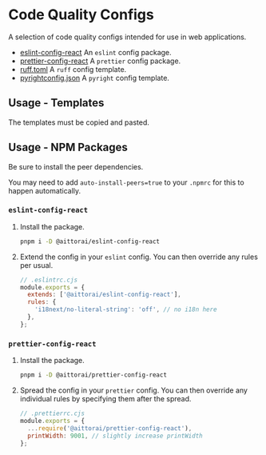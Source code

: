 # Code Quality Configs

A selection of code quality configs intended for use in web applications.

- [eslint-config-react] An `eslint` config package.
- [prettier-config-react] A `prettier` config package.
- [ruff.toml] A `ruff` config template.
- [pyrightconfig.json] A `pyright` config template.

## Usage - Templates

The templates must be copied and pasted.

## Usage - NPM Packages

Be sure to install the peer dependencies.

You may need to add `auto-install-peers=true` to your `.npmrc` for this to happen automatically.

### `eslint-config-react`

1. Install the package.

   ```sh
   pnpm i -D @aittorai/eslint-config-react
   ```

2. Extend the config in your `eslint` config. You can then override any rules per usual.

   ```js
   // .eslintrc.cjs
   module.exports = {
     extends: ['@aittorai/eslint-config-react'],
     rules: {
       'i18next/no-literal-string': 'off', // no i18n here
     },
   };
   ```

### `prettier-config-react`

1. Install the package.

   ```sh
   pnpm i -D @aittorai/prettier-config-react
   ```

2. Spread the config in your `prettier` config. You can then override any individual rules by specifying them after the spread.

   ```js
   // .prettierrc.cjs
   module.exports = {
     ...require('@aittorai/prettier-config-react'),
     printWidth: 9001, // slightly increase printWidth
   };
   ```

[eslint-config-react]: ./packages/eslint-config-react/
[prettier-config-react]: ./packages/prettier-config-react/
[ruff.toml]: ./templates/ruff/
[pyrightconfig.json]: ./templates/pyright/

